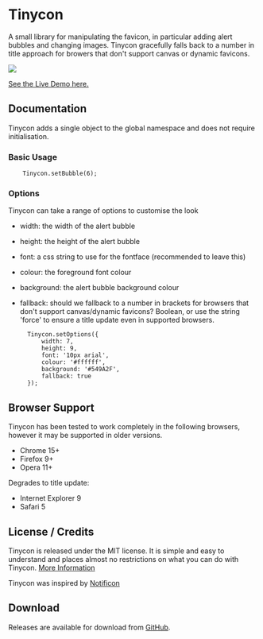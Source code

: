 # Tinycon

A small library for manipulating the favicon, in particular adding alert bubbles and changing images. Tinycon gracefully falls back to a number in title approach for browers that don't support canvas or dynamic favicons.

<img src="https://github.com/tommoor/tinycon/blob/master/examples/screenshot.png?raw=true" />

<a href="http://tommoor.github.com/tinycon/">See the Live Demo here.</a>

## Documentation

Tinycon adds a single object to the global namespace and does not require initialisation. 

### Basic Usage

        Tinycon.setBubble(6);

### Options

Tinycon can take a range of options to customise the look

* width: the width of the alert bubble
* height: the height of the alert bubble
* font: a css string to use for the fontface (recommended to leave this)
* colour: the foreground font colour
* background: the alert bubble background colour
* fallback: should we fallback to a number in brackets for browsers that don't support canvas/dynamic favicons? Boolean, or use the string 'force' to ensure a title update even in supported browsers. 

        Tinycon.setOptions({
          	width: 7,
			height: 9,
			font: '10px arial',
			colour: '#ffffff',
			background: '#549A2F',
			fallback: true
        });

## Browser Support

Tinycon has been tested to work completely in the following browsers, however it may be supported in older versions.

* Chrome 15+
* Firefox 9+
* Opera 11+

Degrades to title update:

* Internet Explorer 9
* Safari 5


## License / Credits

Tinycon is released under the MIT license. It is simple and easy to understand and places almost no restrictions on what you can do with Tinycon.
[More Information](http://en.wikipedia.org/wiki/MIT_License)

Tinycon was inspired by [Notificon](https://github.com/makeable/Notificon)


## Download

Releases are available for download from
[GitHub](http://github.com/tommoor/tinycon/downloads).
